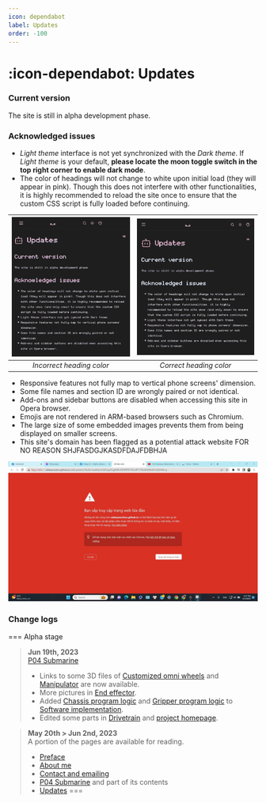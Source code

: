 ```yaml
---
icon: dependabot
label: Updates
order: -100
---
```

# :icon-dependabot: Updates

### Current version
The site is still in alpha development phase.

### Acknowledged issues
- *Light theme* interface is not yet synchronized with the *Dark theme*. If *Light theme* is your default, **please locate the moon toggle switch in the top right corner to enable dark mode**.
- The color of headings will not change to white upon initial load (they will appear in pink). Though this does not interfere with other functionalities, it is highly recommended to reload the site once to ensure that the custom CSS script is fully loaded before continuing.

![](/media/heading2.png)  | ![](/media/heading1.png) 
:---: | :---:
*Incorrect heading color* | *Correct heading color* 

- Responsive features not fully map to vertical phone screens' dimension.
- Some file names and section ID are wrongly paired or not identical.
- Add-ons and sidebar buttons are disabled when accessing this site in Opera browser.
- Emojis are not rendered in ARM-based browsers such as Chromium.
- The large size of some embedded images prevents them from being displayed on smaller screens.
- This site's domain has been flagged as a potential attack website FOR NO REASON SHJFASDGJKASDFDAJFDBHJA

![JZTR???](/media/potential-attack.jpg) 

### Change logs
=== Alpha stage
> **Jun 19th, 2023**\
[P04 Submarine](/projects/P04-submarine.md)
> - Links to some 3D files of [Customized omni wheels]() and [Manipulator]() are now available.
> - More pictures in [End effector]().
> - Added [Chassis program logic]() and [Gripper program logic]() to [Software implementation]().
> - Edited some parts in [Drivetrain]() and [project homepage](/projects/P04-submarine.md).


> **May 20th > Jun 2nd, 2023**\
A portion of the pages are available for reading.
> - [Preface](/README.md)
> - [About me](/about-me.md)
> - [Contact and emailing](/contacts.md)
> - [P04 Submarine](/projects/P04-submarine.md) and part of its contents
> - [Updates](/updates.md)
===
